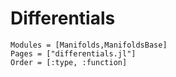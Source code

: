 # Differentials

```@autodocs
Modules = [Manifolds,ManifoldsBase]
Pages = ["differentials.jl"]
Order = [:type, :function]
```
